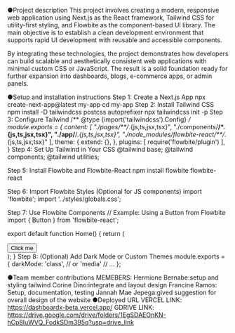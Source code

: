 ●Project description
  This project involves creating a modern, responsive web application using Next.js as the React framework, Tailwind CSS for utility-first styling, and Flowbite as the component-based UI library. The main objective is to establish a clean development environment that supports rapid UI development with reusable and accessible components.

By integrating these technologies, the project demonstrates how developers can build scalable and aesthetically consistent web applications with minimal custom CSS or JavaScript. The result is a solid foundation ready for further expansion into dashboards, blogs, e-commerce apps, or admin panels.

●Setup and installation instructions
 Step 1: Create a Next.js App
  npx create-next-app@latest my-app
  cd my-app
 Step 2: Install Tailwind CSS
  npm install -D tailwindcss postcss autoprefixer
npx tailwindcss init -p
Step 3: Configure Tailwind
/** @type {import('tailwindcss').Config} */
module.exports = {
  content: [
    "./pages/**/*.{js,ts,jsx,tsx}",
    "./components/**/*.{js,ts,jsx,tsx}",
    "./app/**/*.{js,ts,jsx,tsx}",
    "./node_modules/flowbite-react/**/*.{js,ts,jsx,tsx}"
  ],
  theme: {
    extend: {},
  },
  plugins: [
    require('flowbite/plugin')
  ],
}
 Step 4: Set Up Tailwind in Your CSS
 @tailwind base;
@tailwind components;
@tailwind utilities;

Step 5: Install Flowbite and Flowbite-React
npm install flowbite flowbite-react

 Step 6: Import Flowbite Styles (Optional for JS components)
 import 'flowbite';
import '../styles/globals.css';


 Step 7: Use Flowbite Components
 // Example: Using a Button from Flowbite
import { Button } from 'flowbite-react';

export default function Home() {
  return (
    <div className="p-6">
      <Button>Click me</Button>
    </div>
  );
}
Step 8: (Optional) Add Dark Mode or Custom Themes
module.exports = {
  darkMode: 'class', // or 'media'
  // ...
};


●Team member contributions
MEMEBERS:
Hermione Bernabe:setup and styling tailwind
Corine Dino:integrate and layout design
Francine Ramos: Setup, documentation, testing
Jannah Mae Jepega:gived suggestion for overall design of the website
●Deployed URL
VERCEL LINK: https://dashboardx-beta.vercel.app/
GDRIVE LINK: https://drive.google.com/drive/folders/1EgSDAEOnKN-hCp8luWVQ_FodkSDm395q?usp=drive_link

